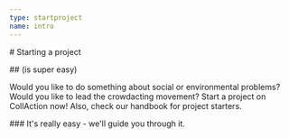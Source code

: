 ```yaml
---
type: startproject
name: intro
---
```

\# Starting a project

\## (is super easy)

Would you like to do something about social or environmental problems? Would you like to lead the crowdacting movement? Start a project on CollAction now! Also, check our handbook for project starters.

\### It's really easy - we'll guide you through it.
